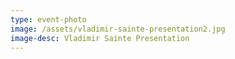 ```yaml
---
type: event-photo
image: /assets/vladimir-sainte-presentation2.jpg
image-desc: Vladimir Sainte Presentation
---
```


